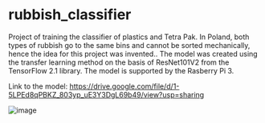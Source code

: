 # rubbish_classifier
Project of training the classifier of plastics and Tetra Pak.
In Poland, both types of rubbish go to the same bins and cannot be sorted mechanically, hence the idea for this project was invented..
The model was created using the transfer learning method on the basis of ResNet101V2 from the TensorFlow 2.1 library. The model is supported by the Rasberry Pi 3.

Link to the model: https://drive.google.com/file/d/1-5LPEd8qPBKZ_803yp_uE3Y3DgL69b49/view?usp=sharing

![image](https://user-images.githubusercontent.com/82218783/163716641-ba1e5082-55bb-4fb1-af46-85d65c1c250e.png)


